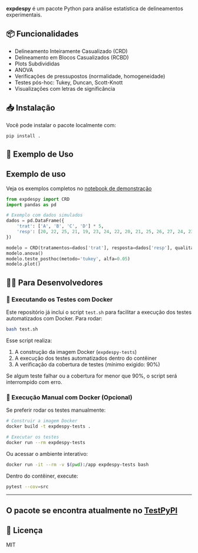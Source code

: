 **expdespy** é um pacote Python para análise estatística de delineamentos experimentais.

## 📦 Funcionalidades

- Delineamento Inteiramente Casualizado (CRD)
- Delineamento em Blocos Casualizados (RCBD)
- Plots Subdivididas
- ANOVA
- Verificações de pressupostos (normalidade, homogeneidade)
- Testes pós-hoc: Tukey, Duncan, Scott-Knott
- Visualizações com letras de significância

## 📥 Instalação

Você pode instalar o pacote localmente com:

```bash
pip install .
```

## 🚀 Exemplo de Uso
## Exemplo de uso

Veja os exemplos completos no [notebook de demonstração](https://github.com/Cristiano2132/expdespy/blob/main/examples/expdespy_example.ipynb)

```python
from expdespy import CRD
import pandas as pd

# Exemplo com dados simulados
dados = pd.DataFrame({
    'trat': ['A', 'B', 'C', 'D'] * 5,
    'resp': [20, 22, 25, 21, 19, 23, 24, 22, 20, 21, 25, 26, 27, 24, 23, 19, 20, 21, 22, 24]
})

modelo = CRD(tratamentos=dados['trat'], resposta=dados['resp'], qualitativo=True)
modelo.anova()
modelo.teste_posthoc(metodo='tukey', alfa=0.05)
modelo.plot()
```


## 👨‍💻 Para Desenvolvedores

### 🧪 Executando os Testes com Docker

Este repositório já inclui o script `test.sh` para facilitar a execução dos testes automatizados com Docker. Para rodar:

```bash
bash test.sh
```

Esse script realiza:

1. A construção da imagem Docker (`expdespy-tests`)
2. A execução dos testes automatizados dentro do contêiner
3. A verificação da cobertura de testes (mínimo exigido: 90%)

Se algum teste falhar ou a cobertura for menor que 90%, o script será interrompido com erro.

### 🐳 Execução Manual com Docker (Opcional)

Se preferir rodar os testes manualmente:

```bash
# Construir a imagem Docker
docker build -t expdespy-tests .

# Executar os testes
docker run --rm expdespy-tests
```

Ou acessar o ambiente interativo:

```bash
docker run -it --rm -v $(pwd):/app expdespy-tests bash
```

Dentro do contêiner, execute:

```bash
pytest --cov=src
```

---
## O pacote se encontra atualmente no [TestPyPI ](https://test.pypi.org/project/expdespy/)


## 📄 Licença

MIT
